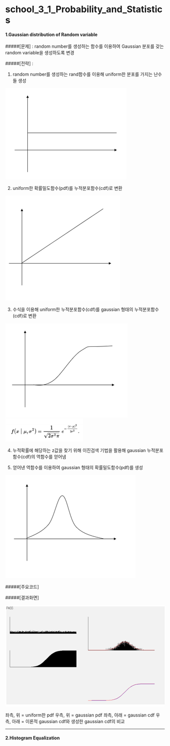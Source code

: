 # school_3_1_Probability_and_Statistics

#### 1.Gaussian distribution of Random variable
#####[문제] : random number를 생성하는 함수를 이용하여 Gaussian 분포를 갖는 random variable을 생성하도록 변경

#####[전략] : 
1. random number를 생성하는 rand함수를 이용해 uniform한 분포를 가지는 난수들 생성

![uniformpdf](./image/uniformpdf.png)

2. uniform한 확률밀도함수(pdf)를 누적분포함수(cdf)로 변환

![uniformcdf](./image/uniformcdf.png)

3. 수식을 이용해 uniform한 누적분포함수(cdf)를 gaussian 형태의 누적분포함수(cdf)로 변환

![gausiancdf](./image/gaussiancdf.png)
![equation](./image/equation.png)

4. 누적확률에 해당하는 z값을 찾기 위해 이진검색 기법을 활용해 gaussian 누적분포함수(cdf)의 역함수를 얻어냄

5. 얻어낸 역함수를 이용하여 gaussian 형태의 확률밀도함수(pdf)를 생성

![gausianpdf](./image/gaussianpdf.png)

#####[주요코드]

#####[결과화면]

![result](./image/result.png)

좌측, 위 = uniform한 pdf
우측, 위 = gaussian pdf
좌측, 아래 = gaussian cdf
우측, 아래 = 이론적 gaussian cdf와 생성한 gaussian cdf의 비교

----------------------------------

#### 2.Histogram Equalization
